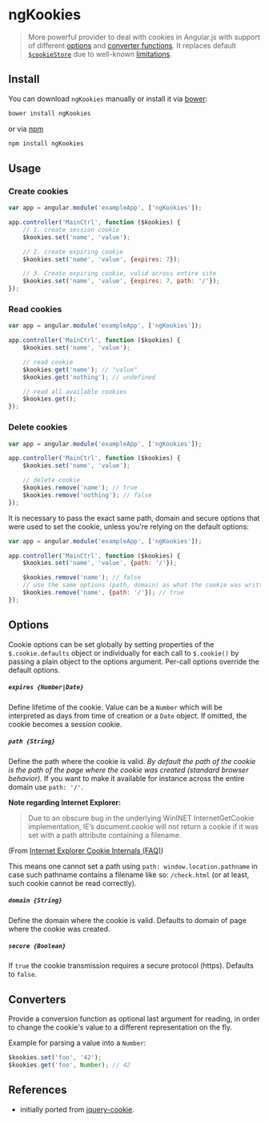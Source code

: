 # ngKookies

> More powerful provider to deal with cookies in Angular.js with support of different [options](https://github.com/voronianski/ngKookies#options) and [converter functions](https://github.com/voronianski/ngKookies#converters). It replaces default [`$cookieStore`](https://docs.angularjs.org/api/ngCookies/service/$cookieStore) due to well-known [limitations](https://github.com/angular/angular.js/issues/950).

## Install

You can download `ngKookies` manually or install it via [bower](http://bower.io):

```bash
bower install ngKookies
```

or via [npm](https://www.npmjs.org)

```bash
npm install ngKookies
```

## Usage

### Create cookies

```javascript
var app = angular.module('exampleApp', ['ngKookies']);

app.controller('MainCtrl', function ($kookies) {
    // 1. create session cookie
    $kookies.set('name', 'value');

    // 2. create expiring cookie
    $kookies.set('name', 'value', {expires: 7});

    // 3. Create expiring cookie, valid across entire site
    $kookies.set('name', 'value', {expires: 7, path: '/'});
});
```

### Read cookies

```javascript
var app = angular.module('exampleApp', ['ngKookies']);

app.controller('MainCtrl', function ($kookies) {
    $kookies.set('name', 'value');

    // read cookie
    $kookies.get('name'); // "value"
    $kookies.get('nothing'); // undefined

    // read all available cookies
    $kookies.get();
});
```

### Delete cookies

```javascript
var app = angular.module('exampleApp', ['ngKookies']);

app.controller('MainCtrl', function ($kookies) {
    $kookies.set('name', 'value');

    // delete cookie
    $kookies.remove('name'); // true
    $kookies.remove('nothing'); // false
});
```

It is necessary to pass the exact same path, domain and secure options that were used to set the cookie, unless you're relying on the default options:

```javascript
var app = angular.module('exampleApp', ['ngKookies']);

app.controller('MainCtrl', function ($kookies) {
    $kookies.set('name', 'value', {path: '/'});

    $kookies.remove('name'); // false
    // use the same options (path, domain) as what the cookie was written with
    $kookies.remove('name', {path: '/'}); // true
});
```

## Options

Cookie options can be set globally by setting properties of the `$.cookie.defaults` object or individually for each call to `$.cookie()` by passing a plain object to the options argument. Per-call options override the default options.

##### `expires {Number|Date}` 

Define lifetime of the cookie. Value can be a `Number` which will be interpreted as days from time of creation or a `Date` object. If omitted, the cookie becomes a session cookie.

##### `path {String}`

Define the path where the cookie is valid. *By default the path of the cookie is the path of the page where the cookie was created (standard browser behavior).* If you want to make it available for instance across the entire domain use `path: '/'`.

**Note regarding Internet Explorer:**

> Due to an obscure bug in the underlying WinINET InternetGetCookie implementation, IE’s document.cookie will not return a cookie if it was set with a path attribute containing a filename.

(From [Internet Explorer Cookie Internals (FAQ)](http://blogs.msdn.com/b/ieinternals/archive/2009/08/20/wininet-ie-cookie-internals-faq.aspx))

This means one cannot set a path using `path: window.location.pathname` in case such pathname contains a filename like so: `/check.html` (or at least, such cookie cannot be read correctly).

##### `domain {String}`

Define the domain where the cookie is valid. Defaults to domain of page where the cookie was created.

##### `secure {Boolean}`

If `true` the cookie transmission requires a secure protocol (https). Defaults to `false`.

## Converters

Provide a conversion function as optional last argument for reading, in order to change the cookie's value to a different representation on the fly.

Example for parsing a value into a `Number`:

```javascript
$kookies.set('foo', '42');
$kookies.get('foo', Number); // 42
```

## References

- initially ported from [jquery-cookie](https://github.com/carhartl/jquery-cookie).
